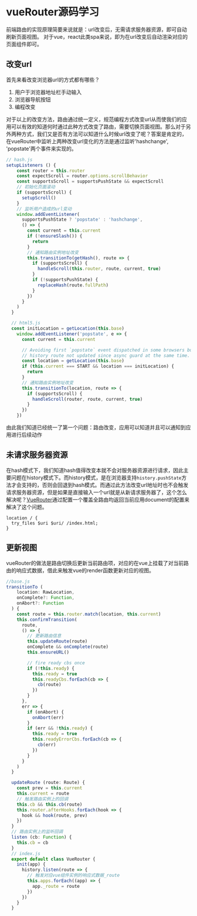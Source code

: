 # vueRouter源码学习

前端路由的实现原理简要来说就是：url改变后，无需请求服务器资源，即可自动刷新页面视图。
对于vue，react此类spa来说，即为在url改变后自动渲染对应的页面组件即可。

## 改变url

首先来看改变浏览器url的方式都有哪些？

  1. 用户于浏览器地址栏手动输入
  2. 浏览器导航按钮
  3. 编程改变

对于以上的改变方法，路由通过统一定义，规范编程方式改变url从而使我们的应用可以有效的知道何时通过此种方式改变了路由，需要切换页面视图。那么对于另外两种方式，我们又是否有方法可以知道什么时候url改变了呢？答案是肯定的，在vueRouter中监听上两种改变url变化的方法是通过监听'hashchange', 'popstate'两个事件来实现的。

```javascript
// hash.js
setupListeners () {
    const router = this.router
    const expectScroll = router.options.scrollBehavior
    const supportsScroll = supportsPushState && expectScroll
    // 初始化页面滚动
    if (supportsScroll) {
      setupScroll()
    }
    // 监听用户造成的url变动
    window.addEventListener(
      supportsPushState ? 'popstate' : 'hashchange',
      () => {
        const current = this.current
        if (!ensureSlash()) {
          return
        }
        // 通知路由实例地址改变
        this.transitionTo(getHash(), route => {
          if (supportsScroll) {
            handleScroll(this.router, route, current, true)
          }
          if (!supportsPushState) {
            replaceHash(route.fullPath)
          }
        })
      }
    )
  }

  // html5.js
  const initLocation = getLocation(this.base)
    window.addEventListener('popstate', e => {
      const current = this.current

      // Avoiding first `popstate` event dispatched in some browsers but first
      // history route not updated since async guard at the same time.
      const location = getLocation(this.base)
      if (this.current === START && location === initLocation) {
        return
      }
      // 通知路由实例地址改变
      this.transitionTo(location, route => {
        if (supportsScroll) {
          handleScroll(router, route, current, true)
        }
      })
    })
```
由此我们知道已经统一了第一个问题：路由改变，应用可以知道并且可以通知到应用进行后续动作

## 未请求服务器资源

在hash模式下，我们知道hash值得改变本就不会对服务器资源进行请求，因此主要问题在history模式下。而history模式，是在浏览器支持```history.pushState```方法才会支持的，否则会回退到hash模式。而通过此方法改变url地址时也不会触发请求服务器资源，但是如果是直接输入一个url就是从新请求服务器了，这个怎么解决呢？[VueRouter](https://router.vuejs.org/zh/guide/essentials/history-mode.html#%E5%90%8E%E7%AB%AF%E9%85%8D%E7%BD%AE%E4%BE%8B%E5%AD%90)通过配置一个覆盖全路由均返回当前应用document的配置来解决了这个问题。

```
location / {
  try_files $uri $uri/ /index.html;
}
```

## 更新视图

vueRouter的做法是路由切换后更新当前路由项，对应的在vue上挂载了对当前路由的响应式数据，借此来触发vue的render函数更新对应的视图。
```javascript
//base.js
transitionTo (
    location: RawLocation,
    onComplete?: Function,
    onAbort?: Function
  ) {
    const route = this.router.match(location, this.current)
    this.confirmTransition(
      route,
      () => {
        // 更新路由信息
        this.updateRoute(route)
        onComplete && onComplete(route)
        this.ensureURL()

        // fire ready cbs once
        if (!this.ready) {
          this.ready = true
          this.readyCbs.forEach(cb => {
            cb(route)
          })
        }
      },
      err => {
        if (onAbort) {
          onAbort(err)
        }
        if (err && !this.ready) {
          this.ready = true
          this.readyErrorCbs.forEach(cb => {
            cb(err)
          })
        }
      }
    )
  }

  updateRoute (route: Route) {
    const prev = this.current
    this.current = route
    // 触发路由实例上的回调
    this.cb && this.cb(route)
    this.router.afterHooks.forEach(hook => {
      hook && hook(route, prev)
    })
  }
  // 路由实例上的监听回调
  listen (cb: Function) {
    this.cb = cb
  }
  // index.js
  export default class VueRouter {
    init(app) {
      history.listen(route => {
        // 触发对应vue组件实例的响应式数据_route
        this.apps.forEach((app) => {
          app._route = route
        })
      })
    }
  }
```